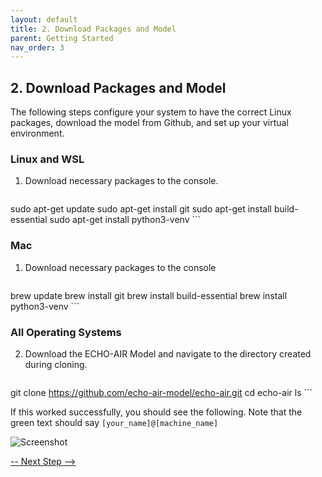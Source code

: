 ```yaml
---
layout: default
title: 2. Download Packages and Model
parent: Getting Started
nav_order: 3
---
```


## 2. Download Packages and Model

The following steps configure your system to have the correct Linux packages, download the model from Github, and set up your virtual environment. 

### Linux and WSL

1. Download necessary packages to the console.
   ```bash
sudo apt-get update 
sudo apt-get install git
sudo apt-get install build-essential
sudo apt-get install python3-venv
      ```

### Mac
1. Download necessary packages to the console
   ```bash
brew update 
brew install git
brew install build-essential
brew install python3-venv
      ```

### All Operating Systems
2. Download the ECHO-AIR Model and navigate to the directory created during cloning.
   ```bash
git clone https://github.com/echo-air-model/echo-air.git
cd echo-air
ls
      ```

If this worked successfully, you should see the following. Note that the green text should say `[your_name]@[machine_name]`

![**Screenshot**](https://echo-air-model.github.io/assets/getting_started/mac_os/github_clone_success_scripts.png)



[-- Next Step -->](https://echo-air-model.github.io/docs/getting_started/create_virtual_environment.html)
